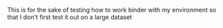 This is for the sake of testing how to work binder with my environment so that I don't first test it out on a large dataset
